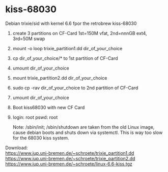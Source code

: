 # kiss-68030
Debian trixie/sid with kernel 6.6 fpor the retrobrew kiss-68030

1) create 3 partitions on CF-Card 1st=150M vfat, 2nd=nnnGB ext4, 3rd=50M swap
2) mount -o loop trixie_partition1.dd dir_of_your_choice
3) cp dir_of_your_choice/* to 1st partition of CF-Card
4) umount dir_of_your_choice
5) mount trixie_partition2.dd dir_of_your_choice
6) sudo cp -rav dir_of_your_choice to 2nd partition of CF-Card
7) umount dir_of_your_choice
8) Boot kiss68030 with new CF Card
9) login: root pswd: root

   Note: /sbin/init; /sbin/shutdown are taken from the old Linux image, cause debian boots and shuts down via systemctl.
   This is way too slow for the 68030 kiss system.

Download:<br>
https://www.iup.uni-bremen.de/~schroete/trixie_partition1.dd <br>
https://www.iup.uni-bremen.de/~schroete/trixie_partition2.dd <br>
https://www.iup.uni-bremen.de/~schroete/linux-6.6-kiss.tgz
